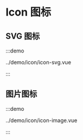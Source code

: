 # Icon 图标

## SVG 图标

:::demo

../demo/icon/icon-svg.vue

:::

## 图片图标

:::demo

../demo/icon/icon-image.vue

:::
